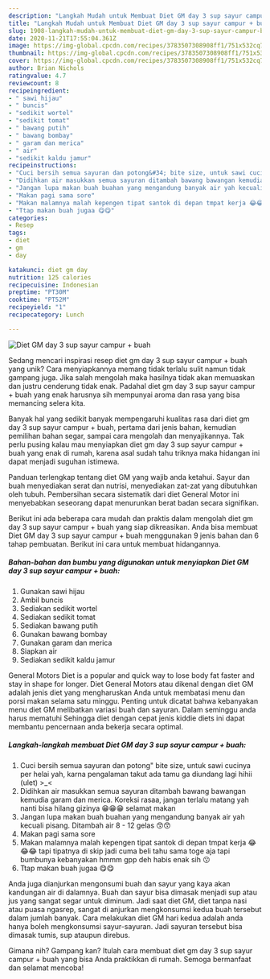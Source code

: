 ```yaml
---
description: "Langkah Mudah untuk Membuat Diet GM day 3 sup sayur campur + buah Anti Gagal"
title: "Langkah Mudah untuk Membuat Diet GM day 3 sup sayur campur + buah Anti Gagal"
slug: 1908-langkah-mudah-untuk-membuat-diet-gm-day-3-sup-sayur-campur-buah-anti-gagal
date: 2020-11-21T17:55:04.361Z
image: https://img-global.cpcdn.com/recipes/3783507308908ff1/751x532cq70/diet-gm-day-3-sup-sayur-campur-buah-foto-resep-utama.jpg
thumbnail: https://img-global.cpcdn.com/recipes/3783507308908ff1/751x532cq70/diet-gm-day-3-sup-sayur-campur-buah-foto-resep-utama.jpg
cover: https://img-global.cpcdn.com/recipes/3783507308908ff1/751x532cq70/diet-gm-day-3-sup-sayur-campur-buah-foto-resep-utama.jpg
author: Brian Nichols
ratingvalue: 4.7
reviewcount: 8
recipeingredient:
- " sawi hijau"
- " buncis"
- "sedikit wortel"
- "sedikit tomat"
- " bawang putih"
- " bawang bombay"
- " garam dan merica"
- " air"
- "sedikit kaldu jamur"
recipeinstructions:
- "Cuci bersih semua sayuran dan potong&#34; bite size, untuk sawi cucinya per helai yah, karna pengalaman takut ada tamu ga diundang lagi hihii (ulet) &gt;_&lt;"
- "Didihkan air masukkan semua sayuran ditambah bawang bawangan kemudia garam dan merica. Koreksi rasaa, jangan terlalu matang yah nanti bisa hilang gizinya 😁😁😁 selamat makan"
- "Jangan lupa makan buah buahan yang mengandung banyak air yah kecuali pisang. Ditambah air 8 - 12 gelas 😙😙"
- "Makan pagi sama sore"
- "Makan malamnya malah kepengen tipat santok di depan tmpat kerja 😂😂😂 tapi tipatnya di skip jadi cuma beli tahu sama toge aja tapi bumbunya kebanyakan hmmm gpp deh habis enak sih 😗"
- "Ttap makan buah jugaa 😋😋"
categories:
- Resep
tags:
- diet
- gm
- day

katakunci: diet gm day 
nutrition: 125 calories
recipecuisine: Indonesian
preptime: "PT30M"
cooktime: "PT52M"
recipeyield: "1"
recipecategory: Lunch

---
```



![Diet GM day 3 sup sayur campur + buah](https://img-global.cpcdn.com/recipes/3783507308908ff1/751x532cq70/diet-gm-day-3-sup-sayur-campur-buah-foto-resep-utama.jpg)

Sedang mencari inspirasi resep diet gm day 3 sup sayur campur + buah yang unik? Cara menyiapkannya memang tidak terlalu sulit namun tidak gampang juga. Jika salah mengolah maka hasilnya tidak akan memuaskan dan justru cenderung tidak enak. Padahal diet gm day 3 sup sayur campur + buah yang enak harusnya sih mempunyai aroma dan rasa yang bisa memancing selera kita.

Banyak hal yang sedikit banyak mempengaruhi kualitas rasa dari diet gm day 3 sup sayur campur + buah, pertama dari jenis bahan, kemudian pemilihan bahan segar, sampai cara mengolah dan menyajikannya. Tak perlu pusing kalau mau menyiapkan diet gm day 3 sup sayur campur + buah yang enak di rumah, karena asal sudah tahu triknya maka hidangan ini dapat menjadi suguhan istimewa.

Panduan terlengkap tentang diet GM yang wajib anda ketahui. Sayur dan buah menyediakan serat dan nutrisi, menyediakan zat-zat yang dibutuhkan oleh tubuh. Pembersihan secara sistematik dari diet General Motor ini menyebabkan seseorang dapat menurunkan berat badan secara signifikan.


Berikut ini ada beberapa cara mudah dan praktis dalam mengolah diet gm day 3 sup sayur campur + buah yang siap dikreasikan. Anda bisa membuat Diet GM day 3 sup sayur campur + buah menggunakan 9 jenis bahan dan 6 tahap pembuatan. Berikut ini cara untuk membuat hidangannya.

<!--inarticleads1-->

##### Bahan-bahan dan bumbu yang digunakan untuk menyiapkan Diet GM day 3 sup sayur campur + buah:

1. Gunakan  sawi hijau
1. Ambil  buncis
1. Sediakan sedikit wortel
1. Sediakan sedikit tomat
1. Sediakan  bawang putih
1. Gunakan  bawang bombay
1. Gunakan  garam dan merica
1. Siapkan  air
1. Sediakan sedikit kaldu jamur


General Motors Diet is a popular and quick way to lose body fat faster and stay in shape for longer. Diet General Motors atau dikenal dengan diet GM adalah jenis diet yang mengharuskan Anda untuk membatasi menu dan porsi makan selama satu minggu. Penting untuk dicatat bahwa kebanyakan menu diet GM melibatkan variasi buah dan sayuran. Dalam seminggu anda harus mematuhi Sehingga diet dengan cepat jenis kiddie diets ini dapat membantu pencernaan anda bekerja secara optimal. 

<!--inarticleads2-->

##### Langkah-langkah membuat Diet GM day 3 sup sayur campur + buah:

1. Cuci bersih semua sayuran dan potong&#34; bite size, untuk sawi cucinya per helai yah, karna pengalaman takut ada tamu ga diundang lagi hihii (ulet) &gt;_&lt;
1. Didihkan air masukkan semua sayuran ditambah bawang bawangan kemudia garam dan merica. Koreksi rasaa, jangan terlalu matang yah nanti bisa hilang gizinya 😁😁😁 selamat makan
1. Jangan lupa makan buah buahan yang mengandung banyak air yah kecuali pisang. Ditambah air 8 - 12 gelas 😙😙
1. Makan pagi sama sore
1. Makan malamnya malah kepengen tipat santok di depan tmpat kerja 😂😂😂 tapi tipatnya di skip jadi cuma beli tahu sama toge aja tapi bumbunya kebanyakan hmmm gpp deh habis enak sih 😗
1. Ttap makan buah jugaa 😋😋


Anda juga dianjurkan mengonsumi buah dan sayur yang kaya akan kandungan air di dalamnya. Buah dan sayur bisa dimasak menjadi sup atau jus yang sangat segar untuk diminum. Jadi saat diet GM, diet tanpa nasi atau puasa ngasrep, sangat di anjurkan mengkonsumsi kedua buah tersebut dalam jumlah banyak. Cara melakukan diet GM hari kedua adalah anda hanya boleh mengkonsumsi sayur-sayuran. Jadi sayuran tersebut bisa dimasak tumis, sup ataupun direbus. 

Gimana nih? Gampang kan? Itulah cara membuat diet gm day 3 sup sayur campur + buah yang bisa Anda praktikkan di rumah. Semoga bermanfaat dan selamat mencoba!

